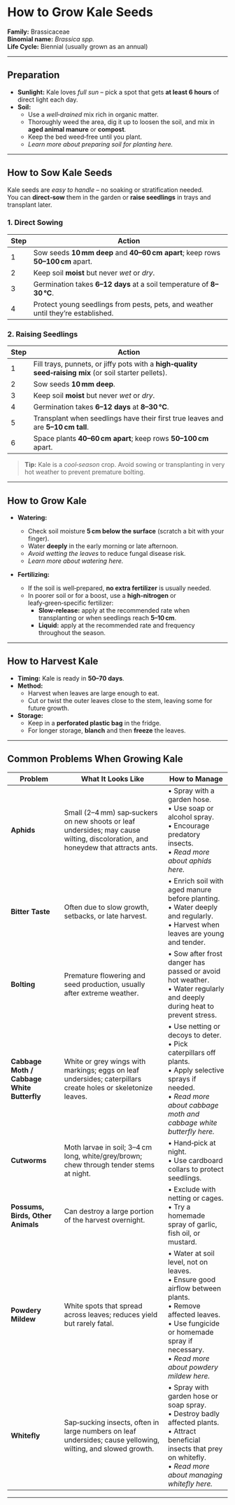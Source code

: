 # How to Grow Kale Seeds

**Family:** Brassicaceae  
**Binomial name:** *Brassica spp.*  
**Life Cycle:** Biennial (usually grown as an annual)

---

## Preparation

- **Sunlight:** Kale loves *full sun* – pick a spot that gets **at least 6 hours** of direct light each day.  
- **Soil:**  
  - Use a *well‑drained* mix rich in organic matter.  
  - Thoroughly weed the area, dig it up to loosen the soil, and mix in **aged animal manure** or **compost**.  
  - Keep the bed weed‑free until you plant.  
  - *Learn more about preparing soil for planting here.*

---

## How to Sow Kale Seeds

Kale seeds are *easy to handle* – no soaking or stratification needed.  
You can **direct‑sow** them in the garden or **raise seedlings** in trays and transplant later.

### 1. Direct Sowing

| Step | Action |
|------|--------|
| 1 | Sow seeds **10 mm deep** and **40–60 cm apart**; keep rows **50–100 cm** apart. |
| 2 | Keep soil **moist** but never *wet* or *dry*. |
| 3 | Germination takes **6–12 days** at a soil temperature of **8–30 °C**. |
| 4 | Protect young seedlings from pests, pets, and weather until they’re established. |

### 2. Raising Seedlings

| Step | Action |
|------|--------|
| 1 | Fill trays, punnets, or jiffy pots with a **high‑quality seed‑raising mix** (or soil starter pellets). |
| 2 | Sow seeds **10 mm deep**. |
| 3 | Keep soil **moist** but never *wet* or *dry*. |
| 4 | Germination takes **6–12 days** at **8–30 °C**. |
| 5 | Transplant when seedlings have their first true leaves and are **5–10 cm tall**. |
| 6 | Space plants **40–60 cm apart**; keep rows **50–100 cm** apart. |

> **Tip:** Kale is a *cool‑season* crop. Avoid sowing or transplanting in very hot weather to prevent premature bolting.

---

## How to Grow Kale

- **Watering:**  
  - Check soil moisture **5 cm below the surface** (scratch a bit with your finger).  
  - Water **deeply** in the early morning or late afternoon.  
  - *Avoid wetting the leaves* to reduce fungal disease risk.  
  - *Learn more about watering here.*

- **Fertilizing:**  
  - If the soil is well‑prepared, **no extra fertilizer** is usually needed.  
  - In poorer soil or for a boost, use a **high‑nitrogen** or leafy‑green‑specific fertilizer:  
    - **Slow‑release:** apply at the recommended rate when transplanting or when seedlings reach **5–10 cm**.  
    - **Liquid:** apply at the recommended rate and frequency throughout the season.

---

## How to Harvest Kale

- **Timing:** Kale is ready in **50–70 days**.  
- **Method:**  
  - Harvest when leaves are large enough to eat.  
  - Cut or twist the outer leaves close to the stem, leaving some for future growth.  
- **Storage:**  
  - Keep in a **perforated plastic bag** in the fridge.  
  - For longer storage, **blanch** and then **freeze** the leaves.

---

## Common Problems When Growing Kale

| Problem | What It Looks Like | How to Manage |
|---------|--------------------|---------------|
| **Aphids** | Small (2–4 mm) sap‑suckers on new shoots or leaf undersides; may cause wilting, discoloration, and honeydew that attracts ants. | • Spray with a garden hose. <br>• Use soap or alcohol spray. <br>• Encourage predatory insects. <br>• *Read more about aphids here.* |
| **Bitter Taste** | Often due to slow growth, setbacks, or late harvest. | • Enrich soil with aged manure before planting. <br>• Water deeply and regularly. <br>• Harvest when leaves are young and tender. |
| **Bolting** | Premature flowering and seed production, usually after extreme weather. | • Sow after frost danger has passed or avoid hot weather. <br>• Water regularly and deeply during heat to prevent stress. |
| **Cabbage Moth / Cabbage White Butterfly** | White or grey wings with markings; eggs on leaf undersides; caterpillars create holes or skeletonize leaves. | • Use netting or decoys to deter. <br>• Pick caterpillars off plants. <br>• Apply selective sprays if needed. <br>• *Read more about cabbage moth and cabbage white butterfly here.* |
| **Cutworms** | Moth larvae in soil; 3–4 cm long, white/grey/brown; chew through tender stems at night. | • Hand‑pick at night. <br>• Use cardboard collars to protect seedlings. |
| **Possums, Birds, Other Animals** | Can destroy a large portion of the harvest overnight. | • Exclude with netting or cages. <br>• Try a homemade spray of garlic, fish oil, or mustard. |
| **Powdery Mildew** | White spots that spread across leaves; reduces yield but rarely fatal. | • Water at soil level, not on leaves. <br>• Ensure good airflow between plants. <br>• Remove affected leaves. <br>• Use fungicide or homemade spray if necessary. <br>• *Read more about powdery mildew here.* |
| **Whitefly** | Sap‑sucking insects, often in large numbers on leaf undersides; cause yellowing, wilting, and slowed growth. | • Spray with garden hose or soap spray. <br>• Destroy badly affected plants. <br>• Attract beneficial insects that prey on whitefly. <br>• *Read more about managing whitefly here.* |

---